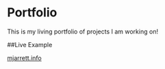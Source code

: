 # Portfolio

This is my living portfolio of projects I am working on! 

##Live Example

[mjarrett.info](https://mjarrett.info/)
